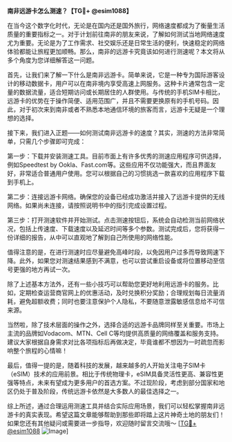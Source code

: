 **南非远游卡怎么测速？【TG💪+ @esim1088】**

在当今这个数字化时代，无论是在国内还是国外旅行，网络速度都成为了衡量生活质量的重要指标之一。对于计划前往南非的朋友来说，了解如何测试当地网络速度尤为重要。无论是为了工作需求、社交娱乐还是日常生活的便利，快速稳定的网络体验都能让旅程更加顺畅。那么，南非的远游卡究竟该如何进行测速呢？本文将从多个角度为您详细解答这一问题。

首先，让我们来了解一下什么是南非远游卡。简单来说，它是一种专为国际游客设计的移动数据卡，用户可以在南非境内享受高速上网服务。这种卡片通常包含一定量的数据流量，适合短期访问或长期居住的人群使用。与传统的手机SIM卡相比，远游卡的优势在于操作简便、适用范围广，并且不需要更换原有的手机号码。因此，对于初次来到南非或者不熟悉本地通信环境的旅客而言，远游卡无疑是一个理想的选择。

接下来，我们进入正题——如何测试南非远游卡的速度？其实，测速的方法非常简单，只需几个步骤即可完成：

第一步：下载并安装测速工具。目前市面上有许多优秀的测速应用程序可供选择，例如Speedtest by Ookla、Fast.com等。这些应用不仅功能强大，而且界面友好，非常适合普通用户使用。您可以根据自己的习惯挑选一款喜欢的应用程序下载到手机上。

第二步：连接远游卡网络。确保您的设备已经成功激活并接入了远游卡提供的无线网络。如果尚未连接，请按照说明书中的指引完成设置过程。

第三步：打开测速软件并开始测试。点击测速按钮后，系统会自动检测当前网络状况，包括上传速度、下载速度以及延迟时间等多个参数。测试完成后，您将获得一份详细的报告，从中可以直观地了解到自己所使用的网络性能。

值得注意的是，在进行测速时应尽量避免高峰时段，以免因用户过多而导致网速下降。此外，如果您对测速结果感到不满意，也可以尝试重启设备或将位置移动至信号更强的地方再试一次。

除了上述基本方法外，还有一些小技巧可以帮助您更好地利用远游卡的服务。比如，定期检查运营商官网上的优惠活动，及时兑换积分奖励；合理规划每日流量消耗，避免超额收费；同时也要注意保护个人隐私，不要随意泄露敏感信息给不可信来源。

当然啦，除了技术层面的操作之外，选择合适的远游卡品牌同样至关重要。市场上主流的品牌如Vodacom、MTN、Cell C等均提供高质量的网络覆盖和服务支持。建议大家根据自身需求对比各项指标后再做决定，毕竟谁都不想因为一时疏忽而影响整个旅程的心情嘛！

最后，值得一提的是，随着科技的发展，越来越多的人开始关注电子SIM卡（eSIM）技术的应用前景。相比于传统物理卡，eSIM具备灵活性更高、兼容性更强等特点，未来有望成为更多用户的首选方案。不过现阶段，考虑到部分国家和地区仍处于普及阶段，传统远游卡依然是大多数人的最佳选择之一。

综上所述，通过合理运用测速工具并结合实际应用场景，我们可以轻松掌握南非远游卡的真实表现。希望这篇文章能够帮助到那些即将踏上这片神奇土地的朋友们！如果您还有其他疑问或需要进一步指导，欢迎随时留言交流哦～ [[TG💪+ @esim1088](https://t.me/s/esim1088) ![Image](https://i.postimg.cc/4NQfJmqS/Snipaste-2025-05-13-00-14-12.png)]